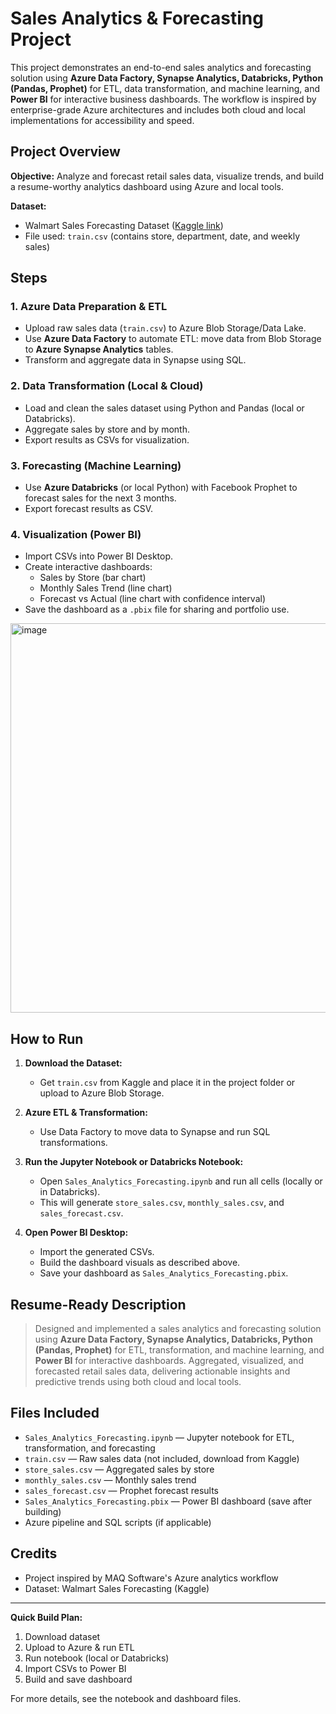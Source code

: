 # Sales Analytics & Forecasting Project

This project demonstrates an end-to-end sales analytics and forecasting solution using **Azure Data Factory, Synapse Analytics, Databricks, Python (Pandas, Prophet)** for ETL, data transformation, and machine learning, and **Power BI** for interactive business dashboards. The workflow is inspired by enterprise-grade Azure architectures and includes both cloud and local implementations for accessibility and speed.

## Project Overview

**Objective:**
Analyze and forecast retail sales data, visualize trends, and build a resume-worthy analytics dashboard using Azure and local tools.

**Dataset:**
- Walmart Sales Forecasting Dataset ([Kaggle link](https://www.kaggle.com/c/walmart-recruiting-store-sales-forecasting/data))
- File used: `train.csv` (contains store, department, date, and weekly sales)

## Steps

### 1. Azure Data Preparation & ETL
- Upload raw sales data (`train.csv`) to Azure Blob Storage/Data Lake.
- Use **Azure Data Factory** to automate ETL: move data from Blob Storage to **Azure Synapse Analytics** tables.
- Transform and aggregate data in Synapse using SQL.

### 2. Data Transformation (Local & Cloud)
- Load and clean the sales dataset using Python and Pandas (local or Databricks).
- Aggregate sales by store and by month.
- Export results as CSVs for visualization.

### 3. Forecasting (Machine Learning)
- Use **Azure Databricks** (or local Python) with Facebook Prophet to forecast sales for the next 3 months.
- Export forecast results as CSV.

### 4. Visualization (Power BI)
- Import CSVs into Power BI Desktop.
- Create interactive dashboards:
  - Sales by Store (bar chart)
  - Monthly Sales Trend (line chart)
  - Forecast vs Actual (line chart with confidence interval)
- Save the dashboard as a `.pbix` file for sharing and portfolio use.
<img width="1099" height="623" alt="image" src="https://github.com/user-attachments/assets/449bbbb8-09bf-45d1-9c83-a23c6f393fa5" />

## How to Run

1. **Download the Dataset:**
   - Get `train.csv` from Kaggle and place it in the project folder or upload to Azure Blob Storage.

2. **Azure ETL & Transformation:**
   - Use Data Factory to move data to Synapse and run SQL transformations.

3. **Run the Jupyter Notebook or Databricks Notebook:**
   - Open `Sales_Analytics_Forecasting.ipynb` and run all cells (locally or in Databricks).
   - This will generate `store_sales.csv`, `monthly_sales.csv`, and `sales_forecast.csv`.

4. **Open Power BI Desktop:**
   - Import the generated CSVs.
   - Build the dashboard visuals as described above.
   - Save your dashboard as `Sales_Analytics_Forecasting.pbix`.

## Resume-Ready Description

> Designed and implemented a sales analytics and forecasting solution using **Azure Data Factory, Synapse Analytics, Databricks, Python (Pandas, Prophet)** for ETL, transformation, and machine learning, and **Power BI** for interactive dashboards. Aggregated, visualized, and forecasted retail sales data, delivering actionable insights and predictive trends using both cloud and local tools.

## Files Included
- `Sales_Analytics_Forecasting.ipynb` — Jupyter notebook for ETL, transformation, and forecasting
- `train.csv` — Raw sales data (not included, download from Kaggle)
- `store_sales.csv` — Aggregated sales by store
- `monthly_sales.csv` — Monthly sales trend
- `sales_forecast.csv` — Prophet forecast results
- `Sales_Analytics_Forecasting.pbix` — Power BI dashboard (save after building)
- Azure pipeline and SQL scripts (if applicable)

## Credits
- Project inspired by MAQ Software's Azure analytics workflow
- Dataset: Walmart Sales Forecasting (Kaggle)

---

**Quick Build Plan:**
1. Download dataset
2. Upload to Azure & run ETL
3. Run notebook (local or Databricks)
4. Import CSVs to Power BI
5. Build and save dashboard

For more details, see the notebook and dashboard files.

